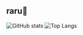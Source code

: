 raru🍊
---

![GitHub stats](https://github-readme-stats.vercel.app/api?username=raruData&show_icons=true&count_private=true&bg_color=40,e97243,c94d6d&icon_color=6c9dd9&title_color=f2f2f2&text_color=ebebeb&hide_border=true)
![Top Langs](https://github-readme-stats.vercel.app/api/top-langs/?username=raruData&bg_color=40,e97243,c94d6d&title_color=f2f2f2&text_color=ebebeb&hide_border=true)
